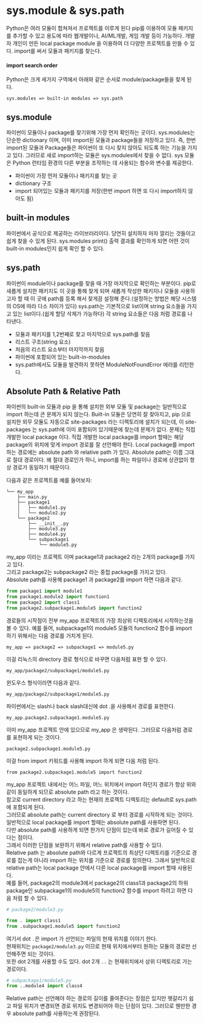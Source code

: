 # sys.module & sys.path
Python은 여러 모듈이 합쳐져서 프로젝트를 이루게 된다 pip를 이용하여 모듈 패키지를 추가할 수 있고 용도에 따라 웹개발이나, AI/ML개발, 게임 개발 등이 가능하다. 개발자 개인이 만든 local package module 을 이용하여 더 다양한 프로젝트를 만들 수 있다. import를 써서 모듈과 패키지를 찾는다.  
#### import search order
Python은 크게 세가지 구역에서 아래와 같은 순서로 module/package들을 찾게 된다.
```
sys.modules => built-in modules => sys.path
```

## sys.module
파이썬이 모듈이나 package를 찾기위해 가장 먼저 확인하는 곳이다.
sys.modules는 단순한 dictionary 이며, 이미 import된 모듈과 package들을 저장하고 있다.
즉, 한번 import된 모듈과 Package들은 파이썬이 또 다시 찾지 않아도 되도록 하는 기능을 가지고 있다.
그러므로 새로 import하는 모듈은 sys.modules에서 찾을 수 없다.
sys 모듈은 Python 런타임 환경의 다른 부분을 조작하는 데 사용되는 함수와 변수를 제공한다.
* 파이썬이 가장 먼저 모듈이나 패키지를 찾는 곳
* dictionary 구조
* import 되어있는 모듈과 패키지를 저장(한번 import 하면 또 다시 import하지 않아도 됨)
## built-in modules
파이썬에서 공식으로 제공하는 라이브러리이다. 당연히 설치하자 마자 깔리는 것들이고 쉽게 찾을 수 있게 된다. sys.modules print() 출력 결과를 확인하게 되면 어떤 것이 built-in modules인지 쉽게 확인 할 수 있다.  
## sys.path
파이썬이 module이나 package를 찾을 때 가장 마지막으로 확인하는 부분이다. pip로 새롭게 설치한 패키지도 이 곳을 통해 찾게 되며 새롭게 작성한 패키지나 모듈을 사용하고자 할 때 이 곳에 path를 등록 해서 찾게끔 설정해 준다.(설정하는 방법은 해당 시스템의 OS에 따라 다소 차이가 있다) sys.path는 기본적으로 list이며 string 요소들을 가지고 있는 list이다.(쉽게 할당 삭제가 가능하다)
각 string 요소들은 다음 처럼 경로를 나타낸다.
* 모듈과 패키지를 1,2번째로 찾고 마지막으로 sys.path를 찾음
* 리스트 구조(string 요소)
* 처음의 리스트 요소부터 마지막까지 찾음
* 파이썬에 포함되어 있는 built-in-modules
* sys.path에서도 모듈을 발견하지 못하면 ModuleNotFoundError 에러를 리턴한다.
## Absolute Path & Relative Path
파이썬의 built-in 모듈과 pip 을 통해 설치한 외부 모듈 및 package는 일반적으로 import 하는데 큰 문제가 되지 않는다. Built-in 모듈은 당연히 잘 찾아지고, pip 으로 설치한 외무 모듈도 자동으로 site-packages 라는 디렉토리에 설치가 되는데, 이 site-packages 는 sys.path에 이미 포함되어 있기때문에 찾는데 문제가 없다. 문제는 직접 개발한 local package 이다. 직접 개발한 local package를 import 할때는 해당 package의 위치에 맞게 import 경로를 잘 선언해야 한다.
Local package를 import 하는 경로에는 absolute path 와 relative path 가 있다. Absolute path는 이름 그대로 절대 경로이다. 왜 절대 경로인가 하니, import를 하는 파일이나 경로에 상관없이 항상 경로가 동일하기 때문이다.

다음과 같은 프로젝트를 예를 들어보자:
```
└── my_app
    ├── main.py
    ├── package1
    │   ├── module1.py
    │   └── module2.py
    └── package2
        ├── __init__.py
        ├── module3.py
        ├── module4.py
        └── subpackage1
            └── module5.py
```
my_app 이라는 프로젝트 이며 package1과 package2 라는 2개의 package를 가지고 있다.  
그리고 package2는 subpackage2 라는 중첩 package를 가지고 있다.  
Absolute path를 사용해 package1 과 package2를 import 하면 다음과 같다.  
```python
from package1 import module1
from package1.module2 import function1
from package2 import class1
from package2.subpackage1.module5 import function2
```
경로들의 시작점이 전부 my_app 프로젝트의 가장 최상위 디렉토리에서 시작하는것을 볼 수 있다. 예를 들어, subpackage1의 module5 모듈의 function2 함수를 import 하기 위해서는 다음 경로를 거치게 된다.
```
my_app => package2 => subpackage1 => module5.py
```
이걸 리눅스의 directory 경로 형식으로 바꾸면 다음처럼 표현 할 수 있다.
```
my_app/package2/subpackage1/module5.py
```
윈도우스 형식이라면 다음과 같다.
```
my_app/package2/subpackage1/module5.py
```
파이썬에서는 slash나 back slash대신에 dot .을 사용해서 경로를 표현한다.
```
my_app.package2.subpackage1.module5.py
```
이미 my_app 프로젝트 안에 있으므로 my_app 은 생략된다. 그러므로 다음처럼 경로를 표현하게 되는 것이다.
```
package2.subpackage1.module5.py
```
이걸 from import 키워드를 사용해 import 하게 되면 다음 처럼 된다.
```
from package2.subpackage1.module5 import function2
```
my_app 프로젝트 내에서는 어느 파일, 어느 위치에서 import 하던지 경로가 항상 위와 같이 동일하게 되므로 absolute path 라고 하는 것이다.  
참고로 current directory 라고 하는 현재의 프로젝트 디렉토리는 default로 sys.path 에 포함되게 된다.  
그러므로 absolute path는 current directory 로 부터 경로를 시작하게 되는 것이다.  
일반적으로 local package를 import 할때는 absolute path를 사용하면 된다.  
다만 absolute path를 사용하게 되면 한가지 단점이 있는데 바로 경로가 길어질 수 있다는 점이다.  
그래서 이러한 단점을 보완하기 위해서 relative path를 사용할 수 있다.  
Relative path 는 absolute path와 다르게 프로젝트의 최상단 디렉토리를 기준으로 경로를 잡는게 아니라 import 하는 위치를 기준으로 경로를 정의한다. 
그래서 일반적으로 relative path는 local package 안에서 다른 local package를 import 할때 사용된다.  
예를 들어, package2의 module3에서 package2의 class1과 package2의 하위 package인 subpackage1의 module5의 function2 함수를 import 하려고 하면 다음 처럼 할 수 있다.
```python
# package2/module3.py

from . import class1
from .subpackage1.module5 import function2
```
여기서 dot `.`은 import 가 선언되는 파일의 현재 위치를 이야기 한다.  
현재위치는 `package2/module3.py` 이므로 현재 위치에서부터 원하는 모듈의 경로만 선언해주면 되는 것이다.  
또한 dot 2개를 사용할 수도 있다. dot 2개 `..` 는 현재위치에서 상위 디렉토리로 가는 경로이다.  
```python
# subpackage1/module5.py
from ..module4 import class4
```
Relative path는 선언해야 하는 경로의 길이를 줄여준다는 장점은 있지만 헷갈리기 쉽고 파일 위치가 변경되면 경로 위치도 변경되어야 하는 단점이 있다.
그러므로 웬만한 경우 absolute path를 사용하는게 권장된다.
